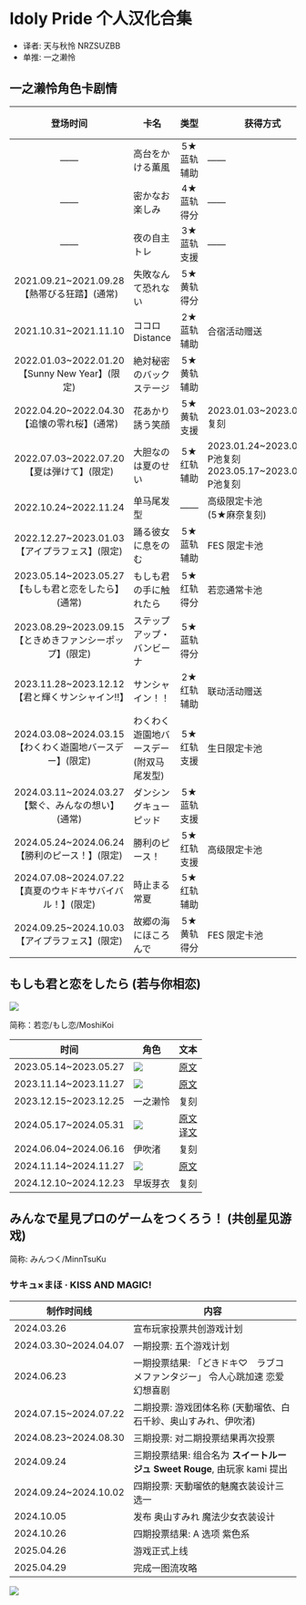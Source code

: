 # Idoly Pride 个人汉化合集

- 译者: 天与秋怜 NRZSUZBB
- 单推: 一之濑怜

## 一之濑怜角色卡剧情

|登场时间|卡名|类型|获得方式|文本|
|:-:|---|:-:|---|---|
|——|高台をかける薫風|5★蓝轨辅助|——|
|——|密かなお楽しみ|4★蓝轨得分|——|
|——|夜の自主トレ|3★蓝轨支援|——|
|2021.09.21~2021.09.28<br>【熱帯びる狂踏】(通常)|失敗なんて恐れない|5★黄轨得分||
|2021.10.31~2021.11.10|ココロ Distance|2★蓝轨辅助|合宿活动赠送|
|2022.01.03~2022.01.20<br>【Sunny New Year】(限定)|絶対秘密のバックステージ|5★黄轨辅助||
|2022.04.20~2022.04.30<br>【追懐の零れ桜】(通常)|花あかり誘う笑顔|5★黄轨支援|2023.01.03~2023.01.20 复刻|√
|2022.07.03~2022.07.20<br>【夏は弾けて】(限定)|大胆なのは夏のせい|5★红轨辅助|2023.01.24~2023.02.09 P池复刻 <br> 2023.05.17~2023.05.24 P池复刻|√
|2022.10.24~2022.11.24|单马尾发型|——|高级限定卡池<br>(5★麻奈复刻)|
|2022.12.27~2023.01.03<br>【アイプラフェス】(限定)|踊る彼女に息をのむ|5★蓝轨辅助|FES 限定卡池|√
|2023.05.14~2023.05.27<br>【もしも君と恋をしたら】(通常)|もしも君の手に触れたら|5★红轨得分|若恋通常卡池|√
|2023.08.29~2023.09.15<br>【ときめきファンシーポップ】(限定)|ステップアップ・バンビーナ|5★蓝轨得分||√
|2023.11.28~2023.12.12<br>【君と輝くサンシャイン!!】|サンシャイン！！|2★红轨辅助|联动活动赠送|
|2024.03.08~2024.03.15<br>【わくわく遊園地バースデー】(限定)|わくわく遊園地バースデー(附双马尾发型)|5★红轨支援|生日限定卡池|
|2024.03.11~2024.03.27<br>【繋ぐ、みんなの想い】(通常)|ダンシングキューピッド|5★蓝轨支援||
|2024.05.24~2024.06.24<br>【勝利のピース！】(限定)|勝利のピース！|5★红轨支援|高级限定卡池|
|2024.07.08~2024.07.22<br>【真夏のウキドキサバイバル！】(限定)|時止まる常夏|5★红轨辅助||
|2024.09.25~2024.10.03<br>【アイプラフェス】(限定)|故郷の海にほころんで|5★黄轨得分|FES 限定卡池|

## もしも君と恋をしたら (若与你相恋)

![](MoshiKoi/MoshiKoi_Title.png)

简称：若恋/もし恋/MoshiKoi

|时间|角色|文本|
|:-:|---|---|
|2023.05.14~2023.05.27|![](MoshiKoi/2023.05.14_IchiNoSe_Rei/Icon.png)|[原文](MoshiKoi/2023.05.14_IchiNoSe_Rei/Script.md)|
|2023.11.14~2023.11.27|![](MoshiKoi/2023.11.14_IBuki_Nagisa/Icon.png)|[原文](MoshiKoi/2023.11.14_IBuki_Nagisa/Script.md)|
|2023.12.15~2023.12.25|一之濑怜|复刻|
|2024.05.17~2024.05.31|![](MoshiKoi/2024.05.17_HayaSaka_Mei/Icon.png)|[原文](MoshiKoi/2024.05.17_HayaSaka_Mei/Script.md)<br>[译文](MoshiKoi/2024.05.17_HayaSaka_Mei/Script_Translated.md)|
|2024.06.04~2024.06.16|伊吹渚|复刻|
|2024.11.14~2024.11.27|![](MoshiKoi/2024.11.14_SuzuMura_Yu/Icon.png)|[原文](MoshiKoi/2024.11.14_SuzuMura_Yu/Script.md)|
|2024.12.10~2024.12.23|早坂芽衣|复刻|

## みんなで星見プロのゲームをつくろう！ (共创星见游戏)

简称: みんつく/MinnTsuKu

### サキュ×まほ · KISS AND MAGIC!

| 制作时间线 | 内容 |
| --- | --- |
| 2024.03.26 | 宣布玩家投票共创游戏计划 |
| 2024.03.30~2024.04.07 | 一期投票: 五个游戏计划 |
| 2024.06.23 | 一期投票结果: 「どきドキ♡　ラブコメファンタジー」 令人心跳加速 恋爱幻想喜剧 |
| 2024.07.15~2024.07.22 | 二期投票: 游戏团体名称 (天動瑠依、白石千紗、奥山すみれ、伊吹渚)|
| 2024.08.23~2024.08.30 | 三期投票: 对二期投票结果再次投票 |
| 2024.09.24 | 三期投票结果: 组合名为 **スイートルージュ Sweet Rouge**, 由玩家 kami 提出 |
| 2024.09.24~2024.10.02 | 四期投票: 天動瑠依的魅魔衣装设计三选一 |
| 2024.10.05 | 发布 奥山すみれ 魔法少女衣装设计 |
| 2024.10.26 | 四期投票结果: A 选项 紫色系 |
| 2025.04.26 | 游戏正式上线 |
| 2025.04.29 | 完成一图流攻略 |

![](MinnTsuKu/2025.04.26_SakyuMaHo/SakyuMaHo.png)